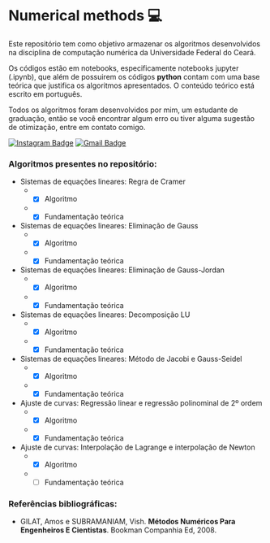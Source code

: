 # Numerical methods :computer: 

Este repositório tem como objetivo armazenar os algoritmos desenvolvidos na disciplina de computação numérica da Universidade Federal do Ceará.

Os códigos estão em notebooks, especificamente notebooks jupyter (.ipynb), que além de possuirem os códigos **python** contam com uma base teórica que justifica os
algoritmos apresentados. O conteúdo teórico está escrito em português.

Todos os algoritmos foram desenvolvidos por mim, um estudante de graduação, então se você encontrar algum erro ou tiver alguma sugestão de otimização, entre em contato
comigo.

[![Instagram Badge](https://img.shields.io/badge/-belipefarros-2980B9?style=flat-square&labelColor=2980B9&logo=Instagram&logoColor=white&link=https://www.instagram.com/belipefarros/)](https://www.instagram.com/belipefarros/)
[![Gmail Badge](https://img.shields.io/badge/-felipebarros.engh@gmail.com-2980B9?style=flat-square&logo=Gmail&logoColor=white&link=mailto:felipebarros.engh@gmail.com)](mailto:felipebarros.engh@gmail.com)

### Algoritmos presentes no repositório:

* Sistemas de equações lineares: Regra de Cramer
  * - [x] Algoritmo
  * - [x] Fundamentação teórica
* Sistemas de equações lineares: Eliminação de Gauss
  * - [x] Algoritmo
  * - [x] Fundamentação teórica
* Sistemas de equações lineares: Eliminação de Gauss-Jordan
  * - [x] Algoritmo
  * - [x] Fundamentação teórica
* Sistemas de equações lineares: Decomposição LU
  * - [x] Algoritmo
  * - [x] Fundamentação teórica
* Sistemas de equações lineares: Método de Jacobi e Gauss-Seidel
  * - [x] Algoritmo
  * - [x] Fundamentação teórica
* Ajuste de curvas: Regressão linear e regressão polinominal de 2º ordem
  * - [x] Algoritmo
  * - [x] Fundamentação teórica
* Ajuste de curvas: Interpolação de Lagrange e interpolação de Newton
  * - [x] Algoritmo
  * - [ ] Fundamentação teórica

### Referências bibliográficas:

- GILAT, Amos e SUBRAMANIAM, Vish. **Métodos Numéricos Para Engenheiros E Cientistas**. Bookman Companhia Ed, 2008.
